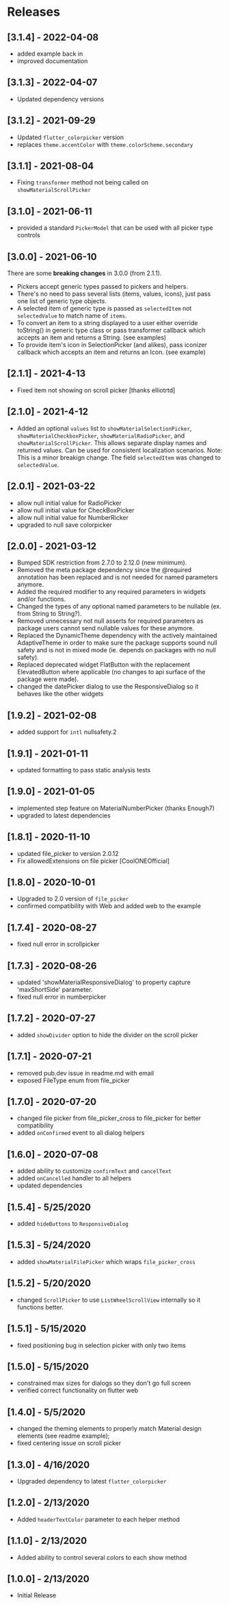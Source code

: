# Releases

## [3.1.4] - 2022-04-08

- added example back in
- improved documentation

## [3.1.3] - 2022-04-07

- Updated dependency versions

## [3.1.2] - 2021-09-29

- Updated `flutter_colorpicker` version
- replaces `theme.accentColor` with `theme.colorScheme.secondary`

## [3.1.1] - 2021-08-04

- Fixing `transformer` method not being called on `showMaterialScrollPicker`

## [3.1.0] - 2021-06-11

- provided a standard `PickerModel` that can be used with all picker type controls

## [3.0.0] - 2021-06-10

There are some **breaking changes** in 3.0.0 (from 2.1.1).

- Pickers accept generic types passed to pickers and helpers.
- There's no need to pass several lists (items, values, icons), just pass
  one list of generic type objects.
- A selected item of generic type is passed as `selectedItem` not
  `selectedValue` to match name of `items`.
- To convert an item to a string displayed to a user either override
  toString() in generic type class or pass transformer callback which
  accepts an item and returns a String. (see examples)
- To provide item's icon in SelectionPicker (and alikes), pass iconizer
  callback which accepts an item and returns an Icon. (see example)

## [2.1.1] - 2021-4-13

- Fixed item not showing on scroll picker [thanks elliotrtd]

## [2.1.0] - 2021-4-12

- Added an optional `values` list to `showMaterialSelectionPicker`, `showMaterialCheckboxPicker`, `showMaterialRadioPicker`, and `showMaterialScrollPicker`. This allows separate display names and returned values. Can be used for consistent localization scenarios. Note: This is a minor breakign change. The field `selectedItem` was changed to `selectedValue`.

## [2.0.1] - 2021-03-22

- allow null initial value for RadioPicker
- allow null initial value for CheckBoxPicker
- allow null initial value for NumberRicker
- upgraded to null save colorpicker

## [2.0.0] - 2021-03-12

- Bumped SDK restriction from 2.7.0 to 2.12.0 (new minimum).
- Removed the meta package dependency since the @required annotation has been replaced and is not needed for named parameters anymore.
- Added the required modifier to any required parameters in widgets and/or functions.
- Changed the types of any optional named parameters to be nullable (ex. from String to String?).
- Removed unnecessary not null asserts for required parameters as package users cannot send nullable values for these anymore.
- Replaced the DynamicTheme dependency with the actively maintained AdaptiveTheme in order to make sure the package supports sound null safety and is not in mixed mode (ie. depends on packages with no null safety).
- Replaced deprecated widget FlatButton with the replacement ElevatedButton where applicable (no changes to api surface of the package were made).
- changed the datePicker dialog to use the ResponsiveDialog so it behaves like the other widgets

## [1.9.2] - 2021-02-08

- added support for `intl` nullsafety.2

## [1.9.1] - 2021-01-11

- updated formatting to pass static analysis tests

## [1.9.0] - 2021-01-05

- implemented step feature on MaterialNumberPicker (thanks Enough7)
- upgraded to latest dependencies

## [1.8.1] - 2020-11-10

- updated file_picker to version 2.0.12
- Fix allowedExtensions on file picker [CoolONEOfficial]

## [1.8.0] - 2020-10-01

- Upgraded to 2.0 version of `file_picker`
- confirmed compatibility with Web and added web to the example

## [1.7.4] - 2020-08-27

- fixed null error in scrollpicker

## [1.7.3] - 2020-08-26

- updated 'showMaterialResponsiveDialog' to property capture 'maxShortSide' parameter.
- fixed null error in numberpicker

## [1.7.2] - 2020-07-27

- added `showDivider` option to hide the divider on the scroll picker

## [1.7.1] - 2020-07-21

- removed pub.dev issue in readme.md with email
- exposed FileType enum from file_picker

## [1.7.0] - 2020-07-20

- changed file picker from file_picker_cross to file_picker for better compatibility
- added `onConfirmed` event to all dialog helpers

## [1.6.0] - 2020-07-08

- added ability to customize `confirmText` and `cancelText`
- added `onCancelled` handler to all helpers
- updated dependencies

## [1.5.4] - 5/25/2020

- added `hideButtons` to `ResponsiveDialog`

## [1.5.3] - 5/24/2020

- added `showMaterialFilePicker` which wraps `file_picker_cross`

## [1.5.2] - 5/20/2020

- changed `ScrollPicker` to use `ListWheelScrollView` internally so it functions better.

## [1.5.1] - 5/15/2020

- fixed positioning bug in selection picker with only two items

## [1.5.0] - 5/15/2020

- constrained max sizes for dialogs so they don't go full screen
- verified correct functionality on flutter web

## [1.4.0] - 5/5/2020

- changed the theming elements to properly match Material design elements (see readme example);
- fixed centering issue on scroll picker

## [1.3.0] - 4/16/2020

- Upgraded dependency to latest `flutter_colorpicker`

## [1.2.0] - 2/13/2020

- Added `headerTextColor` parameter to each helper method

## [1.1.0] - 2/13/2020

- Added ability to control several colors to each show method

## [1.0.0] - 2/13/2020

- Initial Release
